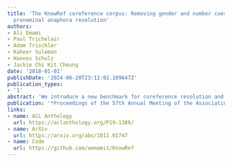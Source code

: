 ```yaml
---
title: 'The KnowRef coreference corpus: Removing gender and number cues for difficult
  pronominal anaphora resolution'
authors:
- Ali Emami
- Paul Trichelair
- Adam Trischler
- Kaheer Suleman
- Hannes Schulz
- Jackie Chi Kit Cheung
date: '2018-01-01'
publishDate: '2024-06-28T23:12:02.189647Z'
publication_types:
- '1'
abstract: 'We introduce a new benchmark for coreference resolution and NLI, KnowRef, that targets common-sense understanding and world knowledge. Previous coreference resolution tasks can largely be solved by exploiting the number and gender of the antecedents, or have been handcrafted and do not reflect the diversity of naturally occurring text. We present a corpus of over 8,000 annotated text passages with ambiguous pronominal anaphora. These instances are both challenging and realistic. We show that various coreference systems, whether rule-based, feature-rich, or neural, perform significantly worse on the task than humans, who display high inter-annotator agreement. To explain this performance gap, we show empirically that state-of-the art models often fail to capture context, instead relying on the gender or number of candidate antecedents to make a decision. We then use problem-specific insights to propose a data-augmentation trick called antecedent switching to alleviate this tendency in models. Finally, we show that antecedent switching yields promising results on other tasks as well: we use it to achieve state-of-the-art results on the GAP coreference task.'
publication: '*Proceedings of the 57th Annual Meeting of the Association for Computational Linguistics **(ACL 2019)***'
links:
- name: ACL Anthology
  url: https://aclanthology.org/P19-1386/
- name: ArXiv
  url: https://arxiv.org/abs/1811.01747
- name: Code
  url: https://github.com/aemami1/KnowRef
---
```


